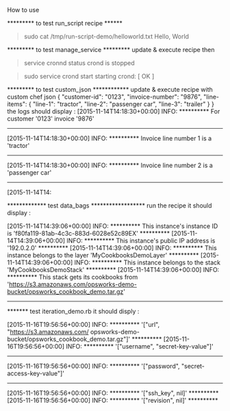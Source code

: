 How to use 


********* to test run_script recipe ******
> sudo cat /tmp/run-script-demo/helloworld.txt
> Hello, World

********* to test manage_service  *********
update & execute recipe then
> service cronnd status
> crond is stopped

> sudo service crond start
starting crond: [ OK ]

********* to test custom_json ************
update & execute recipe with custom chef json
{
"customer-id": "0123",
"invoice-number": "9876",
"line-items": {
"line-1": "tractor",
"line-2": "passenger car",
"line-3": "trailer"
}
}
the logs should display :
[2015-11-14T14:18:30+00:00] INFO: ********** For customer '0123' invoice '9876'
**********
[2015-11-14T14:18:30+00:00] INFO: ********** Invoice line number 1 is a 'tractor'
**********
[2015-11-14T14:18:30+00:00] INFO: ********** Invoice line number 2 is a 'passenger car'
**********
[2015-11-14T14:


************* test data_bags ******************
run the recipe it should display :

[2015-11-14T14:39:06+00:00] INFO: ********** This instance's instance ID is
'f80fa119-81ab-4c3c-883d-6028e52c89EX' **********
[2015-11-14T14:39:06+00:00] INFO: ********** This instance's public IP address is
'192.0.2.0' **********
[2015-11-14T14:39:06+00:00] INFO: ********** This instance belongs to the layer
'MyCookbooksDemoLayer' **********
[2015-11-14T14:39:06+00:00] INFO: ********** This instance belongs to the stack
'MyCookbooksDemoStack' **********
[2015-11-14T14:39:06+00:00] INFO: ********** This stack gets its cookbooks from
'https://s3.amazonaws.com/opsworks-demo-bucket/opsworks_cookbook_demo.tar.gz'
**********

******* test iteration_demo.rb 
it should disply :

[2015-11-16T19:56:56+00:00] INFO: ********** '["url", "https://s3.amazonaws.com/
opsworks-demo-bucket/opsworks_cookbook_demo.tar.gz"]' **********
[2015-11-16T19:56:56+00:00] INFO: ********** '["username", "secret-key-value"]'
**********
[2015-11-16T19:56:56+00:00] INFO: ********** '["password", "secret-access-key-value"]'
**********
[2015-11-16T19:56:56+00:00] INFO: ********** '["ssh_key", nil]' **********
[2015-11-16T19:56:56+00:00] INFO: ********** '["revision", nil]' **********